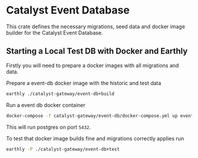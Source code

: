 # Catalyst Event Database

This crate defines the necessary migrations, seed data and docker image builder for the Catalyst Event Database.

## Starting a Local Test DB with Docker and Earthly

Firstly you will need to prepare a docker images with all migrations and data.

Prepare a event-db docker image with the historic and test data

```sh
earthly ./catalyst-gateway/event-db+build
```

Run a event db docker container

```sh
docker-compose -f catalyst-gateway/event-db/docker-compose.yml up event-db
```

This will run postgres on port `5432`.

To test that docker image builds fine and migrations correctly applies run

```sh
earthly -P ./catalyst-gateway/event-db+test
```
